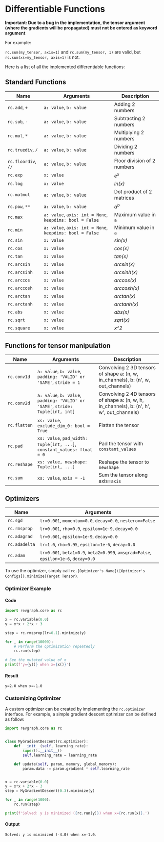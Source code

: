 # Differentiable Functions


**Important: Due to a bug in the implementation, the tensor argument (where the gradients will be propagated)
must not be entered as keyword argument**

For example: 

`rc.sum(my_tensor, axis=1)` and `rc.sum(my_tensor, 1)` are valid, but `rc.sum(xs=my_tensor, axis=1)` is not.

Here is a list of all the implemented differentiable functions:

## Standard Functions

| Name | Arguments | Description |
| -------- | ----- | ----------- |
| `rc.add`, `+` | `a: value`, `b: value` | Adding 2 numbers |
| `rc.sub`, `-` | `a: value`, `b: value` | Subtracting 2 numbers |
| `rc.mul`, `*` | `a: value`, `b: value` | Multiplying 2 numbers |
| `rc.truediv`, `/` | `a: value`, `b: value` | Dividing 2 numbers |
| `rc.floordiv`, `//` | `a: value`, `b: value` | Floor division of 2 numbers |
| `rc.exp` | `x: value` | *e<sup>x</sup>* |
| `rc.log` | `x: value` | *ln(x)* |
| `rc.matmul` | `a: value`, `b: value` | Dot product of 2 matrices |
| `rc.pow`, `**` | `a: value`, `b: value` | *a<sup>b</sup>* |
| `rc.max` | `a: value`, `axis: int = None`, `keepdims: bool = False` | Maximum value in `a` | 
| `rc.min` | `a: value`, `axis: int = None`, `keepdims: bool = False` | Minimum value in `a` |
| `rc.sin` | `x: value` | *sin(x)* |
| `rc.cos` | `x: value` | *cos(x)* |
| `rc.tan` | `x: value` | *tan(x)* |
| `rc.arcsin` | `x: value` | *arcsin(x)* |
| `rc.arcsinh` | `x: value` | *arcsinh(x)* |
| `rc.arccos` | `x: value` | *arccos(x)* |
| `rc.arccosh` | `x: value` | *arccosh(x)* |
| `rc.arctan` | `x: value` | *arctan(x)* |
| `rc.arctanh` | `x: value` | *arctanh(x)* |
| `rc.abs` | `x: value` | *abs(x)* |
| `rc.sqrt` | `x: value` | *sqrt(x)* |
| `rc.square` | `x: value` | *x^2* |

## Functions for tensor manipulation

| Name | Arguments | Description |
| ---- | --------- | ----------- |
| `rc.conv1d` | `a: value`, `b: value`, `padding: 'VALID' or 'SAME'`, `stride = 1` | Convolving 2 3D tensors of shape a: (n, w, in_channels), b: (n', w, out_channels) |
| `rc.conv2d` | `a: value`, `b: value`, `padding: 'VALID' or 'SAME'`, `stride: Tuple[int, int]` | Convolving 2 4D tensors of shape a: (n, w, h, in_channels), b: (n', h', w', out_channels)|
| `rc.flatten` | `xs: value`, `exclude_dim_0: bool = True` | Flatten the tensor |
| `rc.pad` | `xs: value`, `pad_width: Tuple[int, ...]`, `constant_values: float = 0` | Pad the tensor with `constant_values` |
| `rc.reshape` | `xs: value, newshape: Tuple[int, ...]` | Reshape the tensor to `newshape` |
| `rc.sum` | `xs: value`, `axis = -1` | Sum the tensor along axis=`axis` |

## Optimizers

| Name | Arguments |
| ---- | ---------- | 
| `rc.sgd` | `lr=0.001`, `momentum=0.0`, `decay=0.0`, `nesterov=False` |
| `rc.rmsprop` | `lr=0.001`, `rho=0.9`, `epsilon=1e-9`, `decay=0.0` |
| `rc.adagrad` | `lr=0.001`, `epsilon=1e-9`, `decay=0.0` |
| `rc.adadelta` | `lr=1.0`, `rho=0.95`, `epsilon=1e-6`, `decay=0.0` | 
| `rc.adam` | `lr=0.001`, `beta1=0.9`, `beta2=0.999`, `amsgrad=False`, `epsilon=1e-6`, `decay=0.0` |

To use the optimizer, simply call `rc.[Optimizer's Name]([Optimizer's Configs]).minimize(Target Tensor)`.

### Optimizer Example

#### Code

```python
import revgraph.core as rc

x = rc.variable(0.0)
y = x*x + 2*x + 3

step = rc.rmsprop(lr=0.1).minimize(y)

for _ in range(10000):
    # Perform the optimization repeatedly
    rc.run(step)
   
# See the mutated value of x
print(f'y={y()} when x={x()}')
```

#### Result
```text
y=2.0 when x=-1.0
```

### Customizing Optimizer

A custom optimizer can be created by implementing the `rc.optimizer` interface.
For example, a simple gradient descent optimizer can be defined as follow:

```python
import revgraph.core as rc


class MyGradientDescent(rc.optimizer):
    def __init__(self, learning_rate):
        super().__init__()
        self.learning_rate = learning_rate

    def update(self, param, memory, global_memory):
        param.data -= param.gradient * self.learning_rate


x = rc.variable(0.0)
y = x*x + 2*x - 3
step = MyGradientDescent(0.3).minimize(y)

for _ in range(1000):
    rc.run(step)

print(f'Solved: y is minimized ({rc.run(y)}) when x={rc.run(x)}.')
```

#### Output

```text
Solved: y is minimized (-4.0) when x=-1.0.
```
